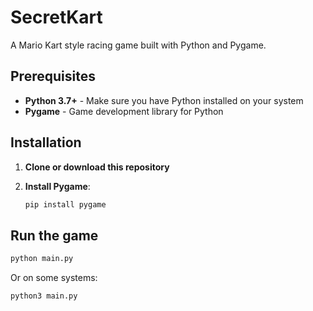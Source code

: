 # SecretKart

A Mario Kart style racing game built with Python and Pygame.

## Prerequisites

- **Python 3.7+** - Make sure you have Python installed on your system
- **Pygame** - Game development library for Python

## Installation

1. **Clone or download this repository**

2. **Install Pygame**:
   ```bash
   pip install pygame
   ```

## Run the game

```bash
python main.py
```

Or on some systems:

```bash
python3 main.py
```
